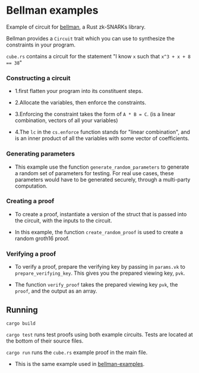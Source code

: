 # Bellman examples 

Example of circuit for [bellman](https://github.com/zkcrypto/bellman/), a Rust zk-SNARKs library.

Bellman provides a `Circuit` trait which you can use to synthesize the constraints in your program.
 
 `cube.rs` contains a circuit for the statement "I know `x` such that `x^3 + x + 8 == 38`"
 
### Constructing a circuit  

* 1.first flatten your program into its constituent steps. 

* 2.Allocate the variables, then enforce the constraints. 

* 3.Enforcing the constraint takes the form of `A * B = C`. (is a linear combination, vectors of all your variables)

* 4.The `lc` in the `cs.enforce` function stands for "linear combination", and is an inner product of all the variables with some vector of coefficients.

### Generating parameters 

* This example use the function `generate_random_parameters` to generate a random set of parameters for testing. For real use cases, these parameters would have to be generated securely, through a multi-party computation. 

### Creating a proof

* To create a proof, instantiate a version of the struct that is passed into the circuit, with the inputs to the circuit. 

* In this example, the function `create_random_proof` is used to create a random groth16 proof. 

### Verifying a proof

* To verify a proof, prepare the verifying key by passing in `params.vk` to `prepare_verifying_key`. This gives you the prepared viewing key, `pvk`.

* The function `verify_proof` takes the prepared viewing key `pvk`, the `proof`, and the output as an array.

## Running 

`cargo build`

`cargo test` runs test proofs using both example circuits. Tests are located at the bottom of their source files.

`cargo run` runs the `cube.rs` example proof in the main file.


- This is the same example used in [bellman-examples](https://github.com/arcalinea/bellman-examples).